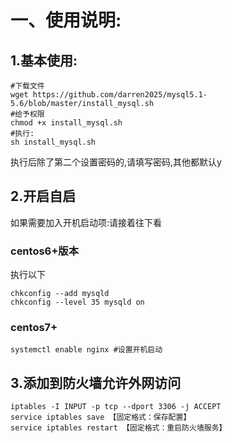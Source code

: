# 一、使用说明:

## 1.基本使用:

```linux
#下载文件
wget https://github.com/darren2025/mysql5.1-5.6/blob/master/install_mysql.sh
#给予权限
chmod +x install_mysql.sh
#执行:
sh install_mysql.sh
```

执行后除了第二个设置密码的,请填写密码,其他都默认y

## 2.开启自启

如果需要加入开机启动项:请接着往下看

### centos6+版本

执行以下

```linux
chkconfig --add mysqld
chkconfig --level 35 mysqld on
```

### centos7+

```linux
systemctl enable nginx #设置开机启动
```

## 3.添加到防火墙允许外网访问

```
iptables -I INPUT -p tcp --dport 3306 -j ACCEPT
service iptables save 【固定格式：保存配置】
service iptables restart 【固定格式：重启防火墙服务】
```

